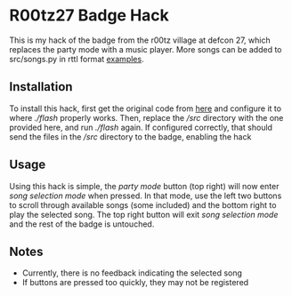 # R00tz27 Badge Hack
This is my hack of the badge from the r00tz village at defcon 27, which replaces the party mode with a music player. More songs can be added to src/songs.py in rttl format [examples](http://www.picaxe.com/RTTTL-Ringtones-for-Tune-Command/).


## Installation
To install this hack, first get the original code from [here](https://github.com/badg3rs-labs/r00tz27) and configure it to where _./flash_ properly works. Then, replace the _/src_ directory with the one provided here, and run _./flash_ again. If configured correctly, that should send the files in the _/src_ directory to the badge, enabling the hack

## Usage
Using this hack is simple, the _party mode_ button (top right) will now enter _song selection mode_ when pressed. In that mode, use the left two buttons to scroll through available songs (some included) and the bottom right to play the selected song. The top right button will exit _song selection mode_ and the rest of the badge is untouched.

## Notes
* Currently, there is no feedback indicating the selected song
* If buttons are pressed too quickly, they may not be registered
